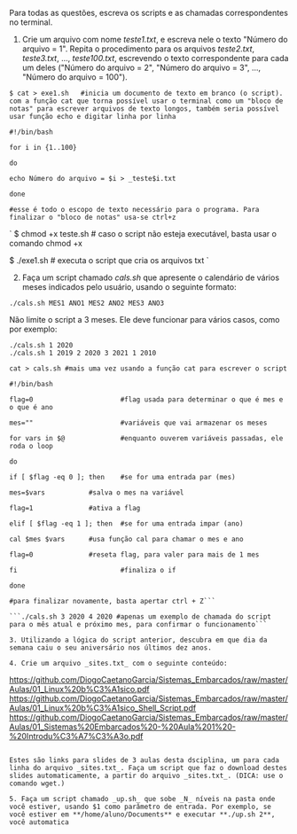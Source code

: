 Para todas as questões, escreva os scripts e as chamadas correspondentes no terminal.

1. Crie um arquivo com nome _teste1.txt_, e escreva nele o texto "Número do arquivo = 1". Repita o procedimento para os arquivos _teste2.txt_, _teste3.txt_, ..., _teste100.txt_, escrevendo o texto correspondente para cada um deles ("Número do arquivo = 2", "Número do arquivo = 3", ..., "Número do arquivo = 100").

```
$ cat > exe1.sh   #inicia um documento de texto em branco (o script). com a função cat que torna possível usar o terminal como um "bloco de notas" para escrever arquivos de texto longos, também seria possível usar função echo e digitar linha por linha
```

```
#!/bin/bash   

for i in {1..100}

do

echo Número do arquivo = $i > _teste$i.txt

done

#esse é todo o escopo de texto necessário para o programa. Para finalizar o "bloco de notas" usa-se ctrl+z
```

`
$ chmod +x teste.sh   # caso o script não esteja executável, basta usar o comando chmod +x

$ ./exe1.sh           # executa o script que cria os arquivos txt
`

2. Faça um script chamado _cals.sh_ que apresente o calendário de vários meses indicados pelo usuário, usando o seguinte formato:

```script
./cals.sh MES1 ANO1 MES2 ANO2 MES3 ANO3
```

Não limite o script a 3 meses. Ele deve funcionar para vários casos, como por exemplo:

```script
./cals.sh 1 2020
./cals.sh 1 2019 2 2020 3 2021 1 2010
```

```cat > cals.sh #mais uma vez usando a função cat para escrever o script```

```
#!/bin/bash

flag=0                      #flag usada para determinar o que é mes e o que é ano

mes=""                      #variáveis que vai armazenar os meses  

for vars in $@              #enquanto ouverem variáveis passadas, ele roda o loop

do

if [ $flag -eq 0 ]; then    #se for uma entrada par (mes)

mes=$vars           #salva o mes na variável

flag=1              #ativa a flag

elif [ $flag -eq 1 ]; then  #se for uma entrada impar (ano)

cal $mes $vars      #usa função cal para chamar o mes e ano

flag=0              #reseta flag, para valer para mais de 1 mes

fi                          #finaliza o if

done

#para finalizar novamente, basta apertar ctrl + Z```

```./cals.sh 3 2020 4 2020 #apenas um exemplo de chamada do script para o mês atual e próximo mes, para confirmar o funcionamento```

3. Utilizando a lógica do script anterior, descubra em que dia da semana caiu o seu aniversário nos últimos dez anos.

4. Crie um arquivo _sites.txt_ com o seguinte conteúdo:

```
https://github.com/DiogoCaetanoGarcia/Sistemas_Embarcados/raw/master/Aulas/01_Linux%20b%C3%A1sico.pdf
https://github.com/DiogoCaetanoGarcia/Sistemas_Embarcados/raw/master/Aulas/01_Linux%20b%C3%A1sico_Shell_Script.pdf
https://github.com/DiogoCaetanoGarcia/Sistemas_Embarcados/raw/master/Aulas/01_Sistemas%20Embarcados%20-%20Aula%201%20-%20Introdu%C3%A7%C3%A3o.pdf
```

Estes são links para slides de 3 aulas desta dsciplina, um para cada linha do arquivo _sites.txt_. Faça um script que faz o download destes slides automaticamente, a partir do arquivo _sites.txt_. (DICA: use o comando wget.)

5. Faça um script chamado _up.sh_ que sobe _N_ níveis na pasta onde você estiver, usando $1 como parâmetro de entrada. Por exemplo, se você estiver em **/home/aluno/Documents** e executar **./up.sh 2**, você automatica
